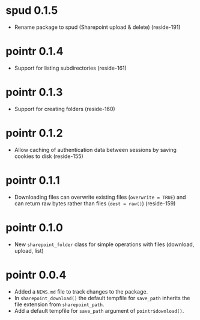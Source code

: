 # spud 0.1.5

* Rename package to spud (Sharepoint upload & delete) (reside-191)

# pointr 0.1.4

* Support for listing subdirectories (reside-161)

# pointr 0.1.3

* Support for creating folders (reside-160)

# pointr 0.1.2

* Allow caching of authentication data between sessions by saving cookies to disk (reside-155)

# pointr 0.1.1

* Downloading files can overwrite existing files (`overwrite = TRUE`) and can return raw bytes rather than files (`dest = raw()`) (reside-159)

# pointr 0.1.0

* New `sharepoint_folder` class for simple operations with files (download, upload, list)

# pointr 0.0.4

* Added a `NEWS.md` file to track changes to the package.
* In `sharepoint_download()` the default tempfile for `save_path` inherits the 
  file extension from `sharepoint_path`.
* Add a default tempfile for `save_path` argument of `pointr$download()`.
  
